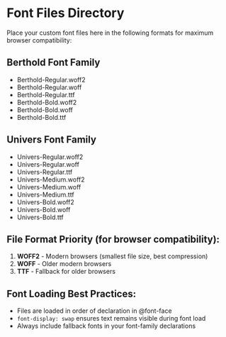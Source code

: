 # Font Files Directory

Place your custom font files here in the following formats for maximum browser compatibility:

## Berthold Font Family
- Berthold-Regular.woff2
- Berthold-Regular.woff  
- Berthold-Regular.ttf
- Berthold-Bold.woff2
- Berthold-Bold.woff
- Berthold-Bold.ttf

## Univers Font Family
- Univers-Regular.woff2
- Univers-Regular.woff
- Univers-Regular.ttf
- Univers-Medium.woff2
- Univers-Medium.woff
- Univers-Medium.ttf
- Univers-Bold.woff2
- Univers-Bold.woff
- Univers-Bold.ttf

## File Format Priority (for browser compatibility):
1. **WOFF2** - Modern browsers (smallest file size, best compression)
2. **WOFF** - Older modern browsers  
3. **TTF** - Fallback for older browsers

## Font Loading Best Practices:
- Files are loaded in order of declaration in @font-face
- `font-display: swap` ensures text remains visible during font load
- Always include fallback fonts in your font-family declarations
